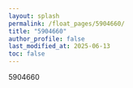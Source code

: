 ```yaml
---
layout: splash
permalink: /float_pages/5904660/
title: "5904660"
author_profile: false
last_modified_at: 2025-06-13
toc: false
---
```

 
5904660
